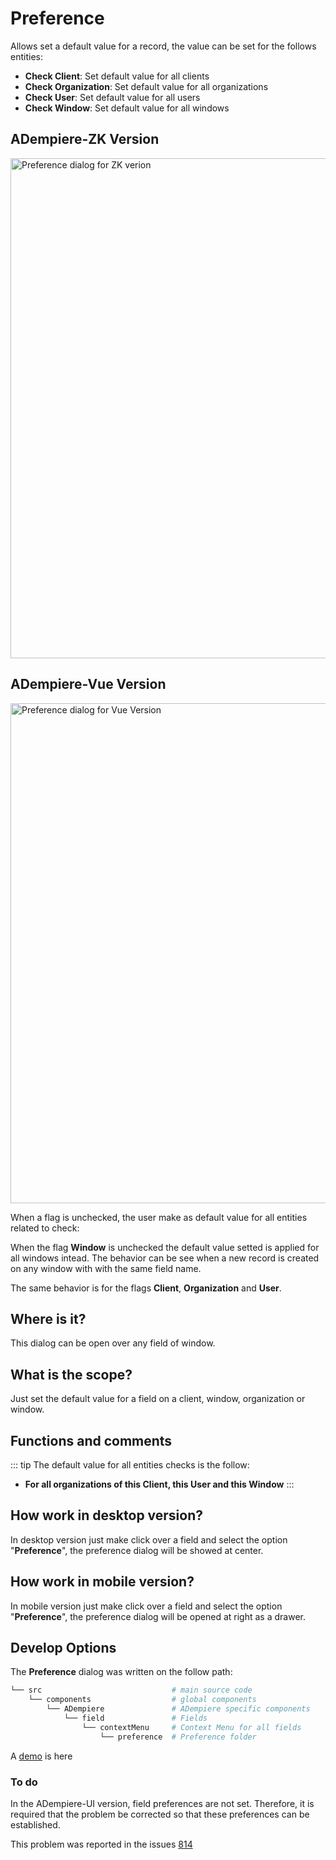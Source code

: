  
# Preference

Allows set a default value for a record, the value can be set for the follows entities:

  - **Check Client**: Set default value for all clients
  - **Check Organization**: Set default value for all organizations
  - **Check User**: Set default value for all users
  - **Check Window**: Set default value for all windows

## ADempiere-ZK Version

<img :src="$withBase('/images/components/preference/zk-desktop-version-preference.png')" alt="Preference dialog for ZK verion" width="800px">

## ADempiere-Vue Version

<img :src="$withBase('/images/components/preference/preference-desktop-mobile.png')" alt="Preference dialog for Vue Version" width="800px">

When a flag is unchecked, the user make as default value for all entities related to check:

  When the flag **Window** is unchecked the default value setted is applied for all windows intead. The behavior can be see when a new record is created on any window with with the same field name.

The same behavior is for the flags **Client**, **Organization** and **User**.

## Where is it?

This dialog can be open over any field of window.

## What is the scope?

Just set the default value for a field on a client, window, organization or window.

## Functions and comments

::: tip
The default value for all entities checks is the follow: 

  - **For all organizations of this Client, this User and this Window**
:::

## How work in desktop version?

In desktop version just make click over a field and select the option "**Preference**", the preference dialog will be showed at center.

## How work in mobile version?

In mobile version just make click over a field and select the option "**Preference**", the preference dialog will be opened at right as a drawer.

## Develop Options

The **Preference** dialog was written on the follow path:

```bash
└── src                             # main source code
    └── components                  # global components
        └── ADempiere               # ADempiere specific components
            └── field               # Fields
                └── contextMenu     # Context Menu for all fields
                    └── preference  # Preference folder

```
A [demo](https://demo-ui.erpya.com/#/7aa4242a-93c0-42d8-92be-8250002d3e3c/d97027fd-4cd5-445e-8fd8-ef5d3f7959b4/window/53418?tabParent=0&action=fa50908e-40f1-11e9-91a1-0242ac140002) is here

### To do

In the ADempiere-UI version, field preferences are not set. Therefore, it is required that the problem be corrected so that these preferences can be established.

This problem was reported in the issues [814](https://github.com/adempiere/adempiere-vue/issues/814)
